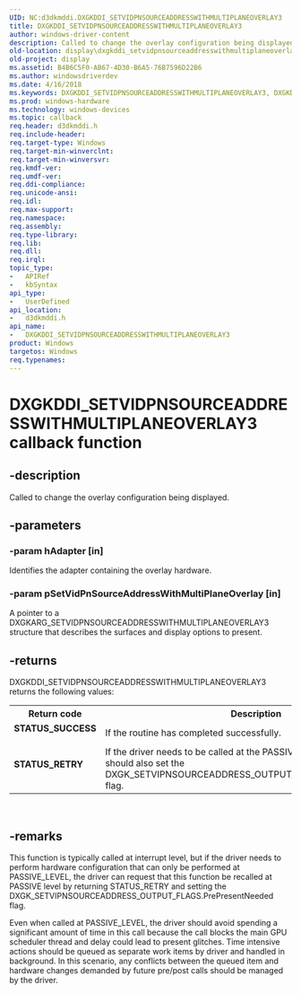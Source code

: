 ```yaml
---
UID: NC:d3dkmddi.DXGKDDI_SETVIDPNSOURCEADDRESSWITHMULTIPLANEOVERLAY3
title: DXGKDDI_SETVIDPNSOURCEADDRESSWITHMULTIPLANEOVERLAY3
author: windows-driver-content
description: Called to change the overlay configuration being displayed.
old-location: display\dxgkddi_setvidpnsourceaddresswithmultiplaneoverlay3.htm
old-project: display
ms.assetid: B4B6C5F0-AB67-4D30-B6A5-76B7596D22B6
ms.author: windowsdriverdev
ms.date: 4/16/2018
ms.keywords: DXGKDDI_SETVIDPNSOURCEADDRESSWITHMULTIPLANEOVERLAY3, DXGKDDI_SETVIDPNSOURCEADDRESSWITHMULTIPLANEOVERLAY3 callback, DXGKDDI_SETVIDPNSOURCEADDRESSWITHMULTIPLANEOVERLAY3 callback function [Display Devices], d3dkmddi/DXGKDDI_SETVIDPNSOURCEADDRESSWITHMULTIPLANEOVERLAY3, display.dxgkddi_setvidpnsourceaddresswithmultiplaneoverlay3
ms.prod: windows-hardware
ms.technology: windows-devices
ms.topic: callback
req.header: d3dkmddi.h
req.include-header: 
req.target-type: Windows
req.target-min-winverclnt: 
req.target-min-winversvr: 
req.kmdf-ver: 
req.umdf-ver: 
req.ddi-compliance: 
req.unicode-ansi: 
req.idl: 
req.max-support: 
req.namespace: 
req.assembly: 
req.type-library: 
req.lib: 
req.dll: 
req.irql: 
topic_type:
-	APIRef
-	kbSyntax
api_type:
-	UserDefined
api_location:
-	d3dkmddi.h
api_name:
-	DXGKDDI_SETVIDPNSOURCEADDRESSWITHMULTIPLANEOVERLAY3
product: Windows
targetos: Windows
req.typenames: 
---
```


# DXGKDDI_SETVIDPNSOURCEADDRESSWITHMULTIPLANEOVERLAY3 callback function


## -description


Called to change the overlay configuration being displayed.


## -parameters




### -param hAdapter [in]

Identifies the adapter containing the overlay hardware.


### -param pSetVidPnSourceAddressWithMultiPlaneOverlay [in]

A pointer to a DXGKARG_SETVIDPNSOURCEADDRESSWITHMULTIPLANEOVERLAY3 structure that describes the surfaces and display options to present.


## -returns



DXGKDDI_SETVIDPNSOURCEADDRESSWITHMULTIPLANEOVERLAY3 returns the following values:

<table>
<tr>
<th>Return code</th>
<th>Description</th>
</tr>
<tr>
<td width="40%">
<dl>
<dt><b>STATUS_SUCCESS</b></dt>
</dl>
</td>
<td width="60%">
If the routine has completed successfully.

</td>
</tr>
<tr>
<td width="40%">
<dl>
<dt><b>STATUS_RETRY</b></dt>
</dl>
</td>
<td width="60%">
If the driver needs to be called at the PASSIVE_LEVEL. The driver should also set the DXGK_SETVIPNSOURCEADDRESS_OUTPUT_FLAGS.PrePresentNeeded flag.

</td>
</tr>
</table>
 




## -remarks



This function is typically called at interrupt level, but if the driver needs to perform hardware configuration that can only be performed at PASSIVE_LEVEL, the driver can request that this function be recalled at PASSIVE level by returning STATUS_RETRY and setting the DXGK_SETVIPNSOURCEADDRESS_OUTPUT_FLAGS.PrePresentNeeded flag.

Even when called at PASSIVE_LEVEL, the driver should avoid spending a significant amount of time in this call because the call blocks the main GPU scheduler thread and delay could lead to present glitches. Time intensive actions should be queued as separate work items by driver and handled in background. In this scenario, any conflicts between the queued item and hardware changes demanded by future pre/post calls should be managed by the driver. 



